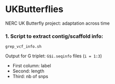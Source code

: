 # UKButterflies
NERC UK Butterfly project: adaptation across time


### 1. Script to extract contig/scaffold info:
```
grep_vcf_info.sh
```
Output for G triplet: `G$i.seqinfo` files (`i = 1:3`)
* First column: label
* Second: length
* Third: nb of snps

